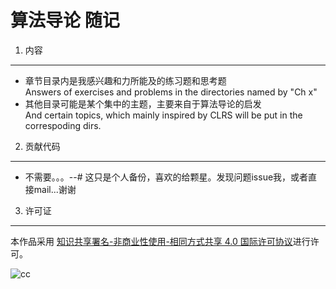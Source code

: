 算法导论 随记
========

1. 内容
---
* 章节目录内是我感兴趣和力所能及的练习题和思考题<br>
  Answers of exercises and problems in the directories named by "Ch x"
* 其他目录可能是某个集中的主题，主要来自于算法导论的启发<br>
  And certain topics, which mainly inspired by CLRS will be put in the correspoding dirs.
2. 贡献代码
-----
* 不需要。。。--# 这只是个人备份，喜欢的给颗星。发现问题issue我，或者直接mail...谢谢

3. 许可证
---

本作品采用 [知识共享署名-非商业性使用-相同方式共享 4.0 国际许可协议](http://creativecommons.org/licenses/by-nc-sa/4.0/)进行许可。

![cc](https://i.creativecommons.org/l/by-nc-sa/4.0/88x31.png)


